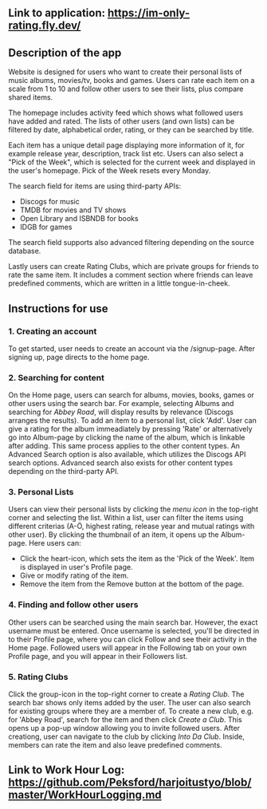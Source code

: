 ## Link to application: https://im-only-rating.fly.dev/

## Description of the app
Website is designed for users who want to create their personal lists of music albums, movies/tv, books and games. Users can rate each item on a scale from 1 to 10 and follow other users to see their lists, plus compare shared items.

The homepage includes activity feed which shows what followed users have added and rated. The lists of other users (and own lists) can be filtered by date, alphabetical order, rating, or they can be searched by title.

Each item has a unique detail page displaying more information of it, for example release year, description, track list etc. Users can also select a "Pick of the Week", which is selected for the current week and displayed in the user's homepage. Pick of the Week resets every Monday.

The search field for items are using third-party APIs:
- Discogs for music
- TMDB for movies and TV shows
- Open Library and ISBNDB for books
- IDGB for games

The search field supports also advanced filtering depending on the source database.

Lastly users can create Rating Clubs, which are private groups for friends to rate the same item. It includes a comment section where friends can leave predefined comments, which are written in a little tongue-in-cheek.

## Instructions for use
### 1. Creating an account
To get started, user needs to create an account via the /signup-page. After signing up, page directs to the home page.

### 2. Searching for content
On the Home page, users can search for albums, movies, books, games or other users using the search bar. For example, selecting Albums and searching for <em>Abbey Road</em>, will display results by relevance (Discogs arranges the results). To add an item to a personal list, click 'Add'. User can give a rating for the album immeadiately by pressing 'Rate' or alternatively go into Album-page by clicking the name of the album, which is linkable after adding. This same process applies to the other content types. An Advanced Search option is also available, which utilizes the Discogs API search options. Advanced search also exists for other content types depending on the third-party API. 

### 3. Personal Lists
Users can view their personal lists by clicking the <em>menu icon</em> in the top-right corner and selecting the list. Within a list, user can filter the items using different criterias (A-Ö, highest rating, release year and mutual ratings with other user). By clicking the thumbnail of an item, it opens up the Album-page. Here users can:
* Click the heart-icon, which sets the item as the 'Pick of the Week'. Item is displayed in user's Profile page.
* Give or modify rating of the item.
* Remove the item from the Remove button at the bottom of the page.

### 4. Finding and follow other users
Other users can be searched using the main search bar. However, the exact username must be entered. Once username is selected, you'll be directed in to their Profile page, where you can click Follow and see their activity in the Home page. Followed users will appear in the Following tab on your own Profile page, and you will appear in their Followers list.

### 5. Rating Clubs
Click the group-icon in the top-right corner to create a <em>Rating Club</em>. The search bar shows only items added by the user. The user can also search for existing groups where they are a member of. To create a new club, e.g. for 'Abbey Road', search for the item and then click <em>Create a Club</em>. This opens up a pop-up window allowing you to invite followed users. After creationg, user can navigate to the club by clicking <em>Into Da Club</em>. Inside, members can rate the item and also leave predefined comments.

## Link to Work Hour Log: https://github.com/Peksford/harjoitustyo/blob/master/WorkHourLogging.md
